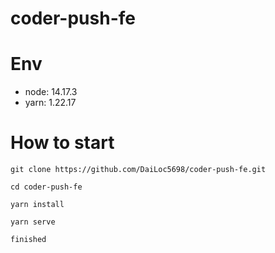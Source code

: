 # coder-push-fe

# Env
  - node: 14.17.3
  - yarn: 1.22.17
  
# How to start

```
git clone https://github.com/DaiLoc5698/coder-push-fe.git
```
```
cd coder-push-fe
```
```
yarn install
```
```
yarn serve
```
```
finished
```

